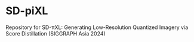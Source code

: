 # SD-piXL
Repository for SD-πXL: Generating Low-Resolution Quantized Imagery via Score Distillation (SIGGRAPH Asia 2024)
